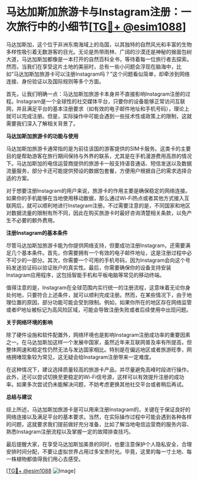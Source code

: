 # 马达加斯加旅游卡与Instagram注册：一次旅行中的小细节[[TG💪+ @esim1088](https://t.me/s/esim1088)]

马达加斯加，这个位于非洲东南海域上的岛国，以其独特的自然风光和丰富的生物多样性吸引着无数游客的目光。无论是热带雨林、广阔的沙漠还是神秘的猴面包树大道，马达加斯加都像是一本打开的自然百科全书，等待着每一位旅行者去探索。然而，当我们在享受这片土地的美丽时，总有一些小问题会浮现在脑海中，比如“马达加斯加旅游卡可以注册Instagram吗？”这个问题看似简单，却牵涉到网络连接、身份验证以及国际规则等多个方面。

首先，让我们明确一点：马达加斯加旅游卡本身并不直接影响Instagram注册的过程。Instagram是一个全球性的社交媒体平台，只要你的设备能够正常访问互联网，并且满足平台的基本注册要求（如有效的电子邮件地址和手机号码），理论上就可以完成注册。但是，实际操作中可能会遇到一些技术性或政策上的限制，这就需要我们深入了解相关背景了。

**马达加斯加旅游卡的功能与使用**

马达加斯加旅游卡通常指的是为前往该国的游客提供的SIM卡服务。这类卡的主要目的是帮助游客在旅行期间保持与外界的联系，尤其是在手机漫游费用高昂的情况下。马达加斯加的电信运营商提供的旅游卡一般支持语音通话、短信发送以及数据流量服务，部分卡还可能提供预设的数据包套餐，方便用户根据自己的需求选择合适的方案。

对于想要注册Instagram的用户来说，旅游卡的作用主要是确保稳定的网络连接。如果你的手机能够在当地使用移动数据，那么通过Wi-Fi热点或者其他方式接入互联网后，就可以顺利地进行Instagram注册。不过需要注意的是，不同国家和地区对数据流量的限制有所不同，因此在购买旅游卡时最好咨询清楚相关条款，以免产生不必要的额外费用。

**注册Instagram的基本条件**

尽管马达加斯加旅游卡能为你提供网络支持，但要成功注册Instagram，还需要满足几个基本条件。首先，你需要拥有一个有效的电子邮件地址，这是注册过程中必不可少的一部分。其次，你需要一个可用的手机号码，因为Instagram会向这个号码发送验证码以验证账户的真实性。最后，你需要确保你的设备支持安装Instagram应用程序，这包括智能手机和平板电脑等常见的移动终端。

值得注意的是，Instagram在全球范围内实行统一的注册流程，这意味着无论你身处何地，只要符合上述条件，就可以顺利完成注册。然而，在某些情况下，由于地理位置的原因，部分功能可能会受到限制。例如，如果你所在的地区存在网络监管或者IP地址被标记为高风险区域，可能会导致注册失败或者后续使用中出现问题。

**关于网络环境的影响**

除了硬件设施和软件配置外，网络环境也是影响Instagram注册成功率的重要因素之一。在马达加斯加这样一个发展中国家，虽然近年来互联网普及率有所提高，但整体网速和稳定性仍然无法与发达国家相比。特别是在偏远地区或者旅游旺季，网络拥堵现象较为常见，这无疑会给Instagram注册带来一定难度。

在这种情况下，建议选择质量较高的旅游卡产品，并尽量避免高峰时段进行操作。此外，还可以尝试切换至更稳定的Wi-Fi信号源，这样可以有效提升注册的成功率。如果多次尝试仍未能解决问题，不妨考虑更换其他社交平台或者稍后再试。

**总结与建议**

综上所述，马达加斯加旅游卡是可以用来注册Instagram的，关键在于保证良好的网络连接以及满足平台的基本要求。当然，在实际操作过程中可能会遇到各种各样的问题，这就要求我们提前做好充分准备，比如了解当地电信运营商的服务内容、熟悉Instagram注册流程以及掌握一定的故障排查技巧。

最后提醒大家，在享受马达加斯加美景的同时，也要注意保护个人隐私安全，合理安排时间分配，不要让虚拟世界占用过多宝贵时光。毕竟，这里的每一寸土地、每一株植物都值得我们用心去感受。

[[TG💪+ @esim1088](https://t.me/s/esim1088) ![Image](https://i.postimg.cc/4NQfJmqS/Snipaste-2025-05-13-00-14-12.png)]